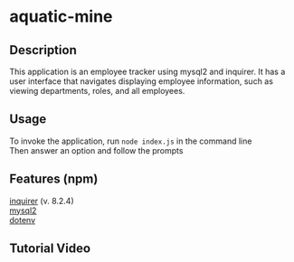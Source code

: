 # aquatic-mine
 
## Description
This application is an employee tracker using mysql2 and inquirer. It has a user interface that navigates displaying employee information, such as viewing departments, roles, and all employees.

## Usage
To invoke the application, run `node index.js` in the command line  
Then answer an option and follow the prompts  

## Features (npm)
[inquirer](https://www.npmjs.com/package/inquirer/v/8.2.4) (v. 8.2.4)  
[mysql2](https://www.npmjs.com/package/mysql2)  
[dotenv](https://www.npmjs.com/package/dotenv)

## Tutorial Video

